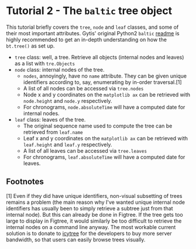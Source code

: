 # Tutorial 2 - The `baltic` tree object

This tutorial briefly covers the `tree`, `node` and `leaf` classes, and some of their most important attributes. Gytis' original Python2 `baltic` [readme](https://github.com/blab/baltic) is highly recommended to get an in-depth understanding on how the `bt.tree()` as set up.

* `tree` class: well, a tree. Retrieve all objects (internal nodes and leaves) as a list with `tre.Objects`
* `node` class: internal nodes of the tree.
    - `nodes`, annoyingly, have no `name` attribute. They can be given unique identifiers according to, say, enumerating by in-order traversal.[1]
    - A list of all nodes can be accessed via `tree.nodes`
    - Node x and y coordinates on the `matplotlib ax` can be retrieved with `node.height` and `node.y` respectively.
    - For chronograms, `node.absoluteTime` will have a computed date for internal nodes.
* `leaf` class: leaves of the tree.
    - The original sequence name used to compute the tree can be retrieved from `leaf.name`
    - Leaf x and y coordinates on the `matplotlib ax` can be retrieved with `leaf.height` and `leaf.y` respectively.
    - A list of all leaves can be accessed via `tree.leaves`
    - For chronograms, `leaf.absoluteTime` will have a computed date for leaves.


## Footnotes

[1] Even if they did have unique identifiers, non-visual subsetting of trees remains a problem (the main reason why I've wanted unique internal node identifiers has usually been to simply retrieve a subtree just from that internal node). But this can already be done in Figtree. If the tree gets too large to display in Figtree, it would similarly be too difficult to retrieve the internal nodes on a command line anyway. The most workable current solution is to donate to [icytree](https://icytree.org) for the developers to buy more server bandwidth, so that users can easily browse trees visually.
